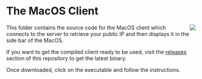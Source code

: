 # The MacOS Client

<img src="https://github.com/davidgatti/What-Is-My-IP/blob/master/todaywidget.png" align="right">

This folder contains the source code for the MacOS client which connects to the server to retrieve your public IP and then displays it in the side bar of the MacOS.

If you want to get the compiled client ready to be used, visit the [releases](https://github.com/davidgatti/What-Is-My-IP/releases) section of this repository to get the latest binary.

Once downloaded, click on the executable and follow the instructions.